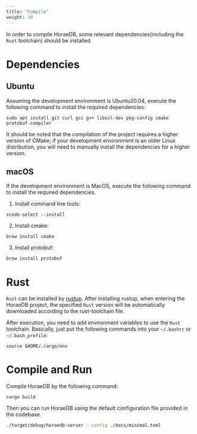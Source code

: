 ```yaml
---
title: "Compile"
weight: 30
---
```


In order to compile HoraeDB, some relevant dependencies(including the `Rust` toolchain) should be installed.

# Dependencies

## Ubuntu

Assuming the development environment is Ubuntu20.04, execute the following command to install the required dependencies:

```shell
sudo apt install git curl gcc g++ libssl-dev pkg-config cmake protobuf-compiler
```

It should be noted that the compilation of the project requires a higher version of CMake; if your development environment is an older Linux distribution, you will need to manually install the dependencies for a higher version.

## macOS

If the development environment is MacOS, execute the following command to install the required dependencies.

1. Install command line tools:

```shell
xcode-select --install
```

2. Install cmake:

```shell
brew install cmake
```

3. Install protobuf:

```shell
brew install protobuf
```

# Rust

`Rust` can be installed by [rustup](https://rustup.rs/). After installing rustup, when entering the HoraeDB project, the specified `Rust` version will be automatically downloaded according to the rust-toolchain file.

After execution, you need to add environment variables to use the `Rust` toolchain. Basically, just put the following commands into your `~/.bashrc` or `~/.bash_profile`:

```shell
source $HOME/.cargo/env
```

# Compile and Run

Compile HoraeDB by the following command:

```
cargo build
```

Then you can run HoraeDB using the default configuration file provided in the codebase.

```bash
./target/debug/horaedb-server --config ./docs/minimal.toml
```
